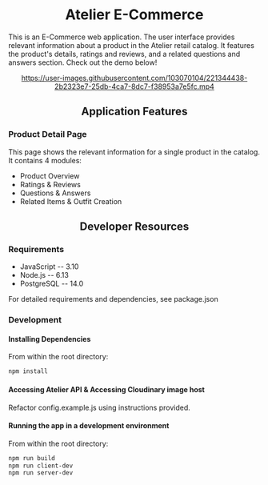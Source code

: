 <div align="center">
  <h1>Atelier E-Commerce</h1>
</div>

This is an E-Commerce web application. The user interface provides relevant information about a product in the Atelier retail catalog. It features the product's details, ratings and reviews, and a related questions and answers section. Check out the demo below!

<div align="center">
  
  https://user-images.githubusercontent.com/103070104/221344438-2b2323e7-25db-4ca7-8dc7-f38953a7e5fc.mp4
  
</div>

<div align="center">
  <h2>Application Features</h2>
</div>

### Product Detail Page
This page shows the relevant information for a single product in the catalog.<br>
It contains 4 modules:
- Product Overview
- Ratings & Reviews
- Questions & Answers
- Related Items & Outfit Creation

<div align="center">
  <h2>Developer Resources</h2>
</div>

### Requirements
- JavaScript -- 3.10
- Node.js -- 6.13
- PostgreSQL -- 14.0

For detailed requirements and dependencies, see package.json

### Development

#### Installing Dependencies
From within the root directory:
```sh
npm install
```

#### Accessing Atelier API & Accessing Cloudinary image host
Refactor config.example.js using instructions provided.

#### Running the app in a development environment
From within the root directory:
```sh
npm run build
npm run client-dev
npm run server-dev
```
